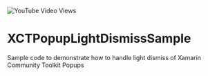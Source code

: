 ![YouTube Video Views](https://img.shields.io/youtube/views/QlS0CuMEwdw?style=social)

# XCTPopupLightDismissSample
Sample code to demonstrate how to handle light dismiss of Xamarin Community Toolkit Popups
